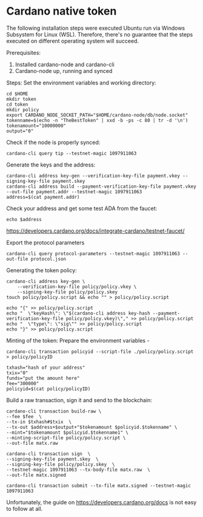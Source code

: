 # Cardano native token

The following installation steps were executed Ubuntu run via Windows Subsystem for Linux (WSL). Therefore, there's no guarantee that the steps executed on different operating system will succeed.

Prerequisites:
1. Installed cardano-node and cardano-cli
2. Cardano-node up, running and synced

Steps:
Set the environment variables and working directory:
```
cd $HOME
mkdir token
cd token
mkdir policy
export CARDANO_NODE_SOCKET_PATH="$HOME/cardano-node/db/node.socket"
tokenname=$(echo -n "TheBestToken" | xxd -b -ps -c 80 | tr -d '\n')
tokenamount="10000000"
output="0"
```

Check if the node is properly synced:
```
cardano-cli query tip --testnet-magic 1097911063
```

Generate the keys and the address:
```
cardano-cli address key-gen --verification-key-file payment.vkey --signing-key-file payment.skey
cardano-cli address build --payment-verification-key-file payment.vkey --out-file payment.addr --testnet-magic 1097911063
address=$(cat payment.addr)
```

Check your address and get some test ADA from the faucet:
```
echo $address
```
https://developers.cardano.org/docs/integrate-cardano/testnet-faucet/


Export the protocol parameters
```
cardano-cli query protocol-parameters --testnet-magic 1097911063 --out-file protocol.json
```

Generating the token policy:
```
cardano-cli address key-gen \
    --verification-key-file policy/policy.vkey \
    --signing-key-file policy/policy.skey
touch policy/policy.script && echo "" > policy/policy.script   

echo "{" >> policy/policy.script 
echo "  \"keyHash\": \"$(cardano-cli address key-hash --payment-verification-key-file policy/policy.vkey)\"," >> policy/policy.script 
echo "  \"type\": \"sig\"" >> policy/policy.script 
echo "}" >> policy/policy.script
```

Minting of the token:
Prepare the environment variables -
```
cardano-cli transaction policyid --script-file ./policy/policy.script > policy/policyID

txhash="hash of your address"
txix="0"
funds="put the amount here"
fee="300000"
policyid=$(cat policy/policyID)
```

Build a raw transaction, sign it and send to the blockchain:
```
cardano-cli transaction build-raw \
--fee $fee  \
--tx-in $txhash#$txix  \
--tx-out $address+$output+"$tokenamount $policyid.$tokenname" \
--mint="$tokenamount $policyid.$tokenname1" \
--minting-script-file policy/policy.script \
--out-file matx.raw

cardano-cli transaction sign  \
--signing-key-file payment.skey  \
--signing-key-file policy/policy.skey  \
--testnet-magic 1097911063 --tx-body-file matx.raw  \
--out-file matx.signed

cardano-cli transaction submit --tx-file matx.signed --testnet-magic 1097911063
```

Unfortunately, the guide on https://developers.cardano.org/docs is not easy to follow at all.